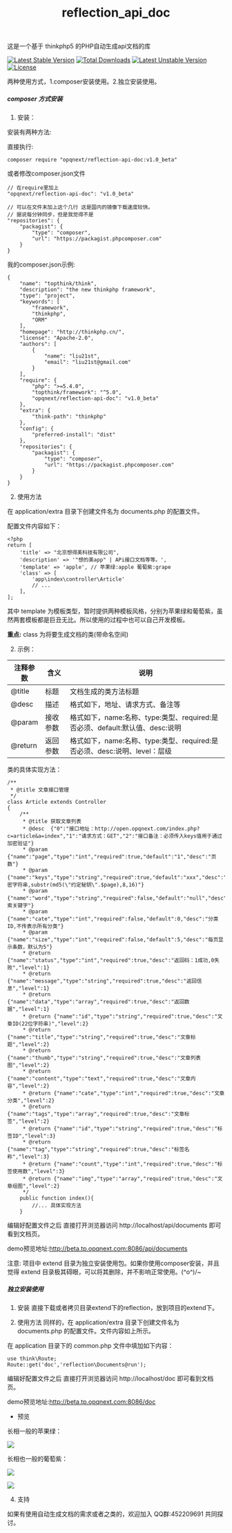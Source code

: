 <p align="center">
    <h1 align="center">reflection_api_doc</h1>
    <br>
</p>

这是一个基于 thinkphp5 的PHP自动生成api文档的库

[![Latest Stable Version](https://poser.pugx.org/opqnext/reflection-api-doc/v/stable.svg)](https://packagist.org/packages/phpmailer/phpmailer) 
[![Total Downloads](https://img.shields.io/packagist/dt/opqnext/reflection-api-doc.svg)](https://packagist.org/packages/opqnext/reflection-api-doc)
[![Latest Unstable Version](https://poser.pugx.org/opqnext/reflection-api-doc/v/unstable.svg)](https://packagist.org/packages/phpmailer/phpmailer) [![License](https://poser.pugx.org/opqnext/reflection-api-doc/license.svg)](https://packagist.org/packages/opqnext/reflection-api-doc)

两种使用方式，1.composer安装使用。2.独立安装使用。

#####  composer 方式安装

1. 安装：

安装有两种方法:

直接执行:
```
composer require "opqnext/reflection-api-doc:v1.0_beta"
```

或者修改composer.json文件
```
// 在require里加上
"opqnext/reflection-api-doc": "v1.0_beta"

// 可以在文件末加上这个几行 这是国内的镜像下载速度较快。
// 据说每分钟同步，但是我觉得不是
"repositories": {
    "packagist": {
        "type": "composer",
        "url": "https://packagist.phpcomposer.com"
    }
}
```

我的composer.json示例:
```
{
    "name": "topthink/think",
    "description": "the new thinkphp framework",
    "type": "project",
    "keywords": [
        "framework",
        "thinkphp",
        "ORM"
    ],
    "homepage": "http://thinkphp.cn/",
    "license": "Apache-2.0",
    "authors": [
        {
            "name": "liu21st",
            "email": "liu21st@gmail.com"
        }
    ],
    "require": {
        "php": ">=5.4.0",
        "topthink/framework": "^5.0",
        "opqnext/reflection-api-doc": "v1.0_beta"
    },
    "extra": {
        "think-path": "thinkphp"
    },
    "config": {
        "preferred-install": "dist"
    },
    "repositories": {
        "packagist": {
            "type": "composer",
            "url": "https://packagist.phpcomposer.com"
        }
    }
}
```
2. 使用方法

在 application/extra 目录下创建文件名为 documents.php 的配置文件。

配置文件内容如下：

```
<?php
return [
    'title' => "北京想得美科技有限公司",  
    'description' => '"想的美app" | APi接口文档等等。',
    'template' => 'apple', // 苹果绿:apple 葡萄紫:grape
    'class' => [
        'app\index\controller\Article'
        // ...
    ],
];
```
其中 template 为模板类型，暂时提供两种模板风格，分别为苹果绿和葡萄紫，虽然两套模板都是巨丑无比。所以使用的过程中也可以自己开发模板。

**重点:** class 为将要生成文档的类(带命名空间)

2. 示例：

| 注释参数 | 含义 | 说明 |
| - | - | - |
| @title | 标题 | 文档生成的类方法标题 |
| @desc | 描述 | 格式如下，地址、请求方式、备注等 |
| @param | 接收参数 | 格式如下，name:名称、type:类型、required:是否必须、default:默认值、desc:说明 |
| @return | 返回参数 | 格式如下，name:名称、type:类型、required:是否必须、desc:说明、level：层级 |

类的具体实现方法：

```
/**
 * @title 文章接口管理
 */
class Article extends Controller
{
    /**
     * @title 获取文章列表
     * @desc  {"0":"接口地址：http://open.opqnext.com/index.php?c=article&a=index","1":"请求方式：GET","2":"接口备注：必须传入keys值用于通过加密验证"}
     * @param {"name":"page","type":"int","required":true,"default":"1","desc":"页数"}
     * @param {"name":"keys","type":"string","required":true,"default":"xxx","desc":"加密字符串,substr(md5(\"约定秘钥\".$page),8,16)"}
     * @param {"name":"word","type":"string","required":false,"default":"null","desc":"搜索关键字"}
     * @param {"name":"cate","type":"int","required":false,"default":0,"desc":"分类ID,不传表示所有分类"}
     * @param {"name":"size","type":"int","required":false,"default":5,"desc":"每页显示条数，默认为5"}
     * @return {"name":"status","type":"int","required":true,"desc":"返回码：1成功,0失败","level":1}
     * @return {"name":"message","type":"string","required":true,"desc":"返回信息","level":1}
     * @return {"name":"data","type":"array","required":true,"desc":"返回数据","level":1}
     * @return {"name":"id","type":"string","required":true,"desc":"文章ID(22位字符串)","level":2}
     * @return {"name":"title","type":"string","required":true,"desc":"文章标题","level":2}
     * @return {"name":"thumb","type":"string","required":true,"desc":"文章列表图","level":2}
     * @return {"name":"content","type":"text","required":true,"desc":"文章内容","level":2}
     * @return {"name":"cate","type":"int","required":true,"desc":"文章分类","level":2}
     * @return {"name":"tags","type":"array","required":true,"desc":"文章标签","level":2}
     * @return {"name":"id","type":"string","required":true,"desc":"标签ID","level":3}
     * @return {"name":"tag","type":"string","required":true,"desc":"标签名称","level":3}
     * @return {"name":"count","type":"int","required":true,"desc":"标签使用数","level":3}
     * @return {"name":"img","type":"array","required":true,"desc":"文章组图","level":2}
     */
    public function index(){
        //... 具体实现方法
    }
```

编辑好配置文件之后 直接打开浏览器访问 http://localhost/api/documents 即可看到文档页。

demo预览地址:http://beta.tp.opqnext.com:8086/api/documents

注意: 项目中 extend 目录为独立安装使用包。如果你使用composer安装，并且觉得 extend 目录极其碍眼，可以将其删除，并不影响正常使用。\(^o^)/~

#####  独立安装使用

1. 安装
直接下载或者拷贝目录extend下的reflection，放到项目的extend下。

2. 使用方法
同样的，在 application/extra 目录下创建文件名为 documents.php 的配置文件。文件内容如上所示。

在 application 目录下的 common.php 文件中填加如下内容：
```
use think\Route;
Route::get('doc','reflection\Documents@run');
```

编辑好配置文件之后 直接打开浏览器访问 http://localhost/doc 即可看到文档页。

demo预览地址:http://beta.tp.opqnext.com:8086/doc

- 预览

长相一般的苹果绿：

![](https://image.opqnext.com/apple.jpg)

长相也一般的葡萄紫：

![](https://image.opqnext.com/grape.jpg)

![](https://image.opqnext.com/grape_2.png)

4. 支持

如果有使用自动生成文档的需求或者之类的，欢迎加入 QQ群:452209691 共同探讨。




